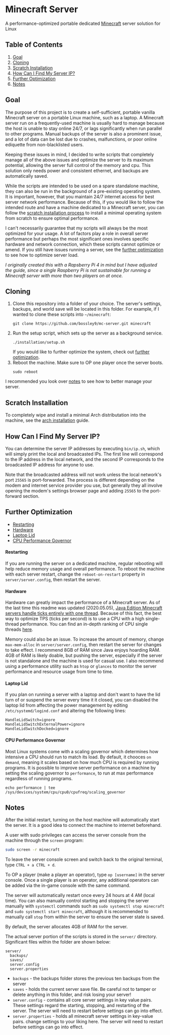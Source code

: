 # Minecraft Server
A performance-optimized portable dedicated [Minecraft](https://www.minecraft.net/) server solution for Linux

## Table of Contents
1. [Goal](#goal)
2. [Cloning](#cloning)
3. [Scratch Installation](#installation)
4. [How Can I Find My Server IP?](#ip)
5. [Further Optimization](#optimization)
6. [Notes](#notes)

## Goal <a name="goal"></a>
The purpose of this project is to create a self-sufficient, portable vanilla Minecraft server on a portable Linux machine, such as a laptop. A Minecraft server run on a frequently-used machine is usually hard to manage because the host is unable to stay online 24/7, or lags significantly when run parallel to other programs. Manual backups of the server is also a prominent issue, and a lot of data can be lost due to crashes, malfunctions, or poor online ediquette from non-blacklisted users.

Keeping these issues in mind, I decided to write scripts that completely manage all of the above issues and optimize the server to its maximum potential, allowing the server full control of the memory and cpu. This solution only needs power and consistent ethernet, and backups are automatically saved.

While the scripts are intended to be used on a spare standalone machine, they can also be run in the background of a pre-existing operating system. It is important, however, that you maintain 24/7 internet access for best server network performance.
Because of this, if you would like to follow the intended route and have a machine dedicated to a Minecraft server, you can follow the [scratch installation process](#installation) to install a minimal operating system from scratch to ensure optimal performance.

I can't necessarily guarantee that my scripts will always be the most optimized for your usage. A lot of factors play a role in overall server performance but perhaps the most significant ones involves specific hardware and network connection, which these scripts cannot optimize or amend. If you still have issues running a server, see the [further optimization](#optimization) to see how to optimize server load. 

_I originally created this with a Rapsberry Pi 4 in mind but I have adjusted the guide, since a single Raspberry Pi is not sustainable for running a Minecraft server with more than two players on at once._

## Cloning <a name="cloning"></a>

1. Clone this repository into a folder of your choice. The server's settings, backups, and world save will be located in this folder. For example, if I wanted to clone these scripts into `~/minecraft`:
    ```
    git clone https://github.com/bossley9/mc-server.git minecraft
    ```
2. Run the setup script, which sets up the server as a background service.
    ```
    ./installation/setup.sh
    ```
    If you would like to further optimize the system, check out [further optimization](#optimization).
3. Reboot the machine. Make sure to OP one player once the server boots.
    ```
    sudo reboot
    ```
I recommended you look over [notes](#notes) to see how to better manage your server.

## Scratch Installation <a name="installation"></a>

To completely wipe and install a minimal Arch distributation into the machine, see the [arch installation](installation/arch.md) guide.

## How Can I Find My Server IP? <a name="ip"></a>

You can determine the server IP addresses by executing `bin/ip.sh`, which will simply print the local and broadcasted IPs.
The first line will correspond to the IP address in the local network, and the second IP corresponds to the broadcasted IP address for anyone to use.

Note that the broadcasted address will not work unless the local network's port `25565` is port-forwarded. The process is different depending on the modem and internet service provider you use, but generally they all involve opening the modem's settings browser page and adding `25565` to the port-forward section.

## Further Optimization <a name="optimization"></a>

- [Restarting](#op-restart)
- [Hardware](#op-hardware)
- [Laptop Lid](#op-lid)
- [CPU Performance Governor](#op-governor)

#### Restarting <a name="op-restart"></a>

If you are running the server on a dedicated machine, regular rebooting will help reduce memory usage and overall performance. To reboot the machine with each server restart, change the `reboot-on-restart` property in `server/server.config`, then restart the server.

#### Hardware <a name="op-hardware"></a>

Hardware can greatly impact the performance of a Minecraft server. As of the last time this readme was updated (2020.05.05), [Java Edition Minecraft servers handle ticks entirely with one thread](https://linustechtips.com/main/topic/824264-how-many-cores-does-a-minecraft-server-use-efficiently/). Because of this fact, the best way to optimize TPS (ticks per second) is to use a CPU with a high single-thread performance. You can find an in-depth ranking of CPU single threads [here](https://www.cpubenchmark.net/singleThread.html).

Memory could also be an issue. To increase the amount of memory, change `max-mem-alloc` in `server/server.config`, then restart the server for changes to take effect. I recommend 8GB of RAM since Java enjoys hoarding RAM. 4GB of RAM is likely doable, but pushing the server, especially if the server is not standalone and the machine is used for casual use. I also recommend using a performance utility such as `htop` or `glances` to monitor the server performance and resource usage from time to time.

#### Laptop Lid <a name="op-lid"></a>

If you plan on running a server with a laptop and don't want to have the lid turn of or suspend the server every time it it closed, you can disabled the laptop lid from affecting the power management by editing `/etc/systemd/logind.conf` and altering the following lines:
```
HandleLidSwitch=ignore
HandleLidSwitchExternalPower=ignore
HandleLidSwitchDocked=ignore
```

#### CPU Performance Governor <a name="op-governor"></a>

Most Linux systems come with a scaling governor which determines how intensive a CPU should run to match its load. By default, it chooces `on demand`, meaning it scales based on how much CPU is required by running programs. It is possible to improve server performance on a machine by setting the scaling governor to `performance`, to run at max performance regardless of running programs.
```
echo performance | tee /sys/devices/system/cpu/cpu0/cpufreq/scaling_governor
```

## Notes <a name="notes"></a>

After the initial restart, turning on the host machine will automatically start 
the server. It is a good idea to connect the machine to internet beforehand.

A user with sudo privileges can access the server console from the machine 
through the `screen` program:
```bash
sudo screen -r minecraft
```
To leave the server console screen and switch back to the original terminal, type `CTRL + a CTRL + d`.

To OP a player (make a player an operator), type `op [username]` in the server console. 
Once a single player is an operator, any additional operators can be added via the 
in-game console with the same command.

The server will automatically restart once every 24 hours at 4 AM (local time).
You can also manually control starting and stopping the server manually with 
`systemctl` commands such as `sudo systemctl stop minecraft` 
and `sudo systemctl start minecraft`, although it is recommended to manually
call `stop` from within the server to ensure the server state is saved.

By default, the server allocates 4GB of RAM for the server.

The actual server portion of the scripts is stored in the `server/` directory.
Significant files within the folder are shown below:
```
server/
  backups/
  saves/
  server.config
  server.properties
```

- `backups` - the backups folder stores the previous ten backups from the server
- `saves` - holds the current server save file. Be careful not to tamper or 
          delete anything in this folder, and risk losing your server!
- `server.config` - contains all core server settings in key value pairs. These
	  settings regard the starting, stopping, and restarting of the server.
          The server will need to restart before settings can go into effect.
- `server.properties` - holds all minecraft server settings in key-value pairs.
          change settings to your liking here. The server will need to restart 
          before settings can go into effect.
